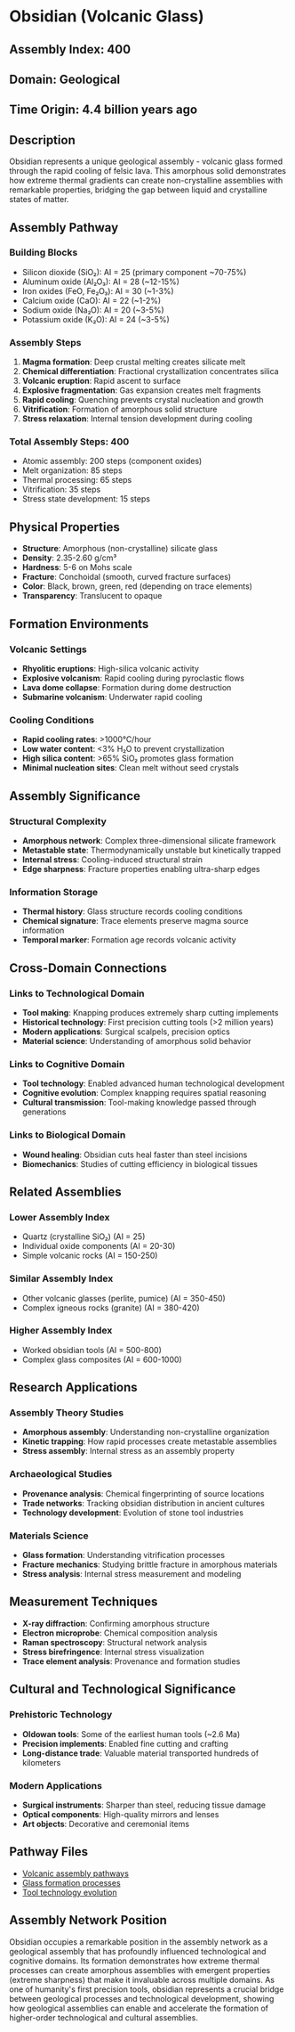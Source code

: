 # Obsidian (Volcanic Glass)

## Assembly Index: 400

## Domain: Geological

## Time Origin: 4.4 billion years ago

## Description

Obsidian represents a unique geological assembly - volcanic glass formed through the rapid cooling of felsic lava. This amorphous solid demonstrates how extreme thermal gradients can create non-crystalline assemblies with remarkable properties, bridging the gap between liquid and crystalline states of matter.

## Assembly Pathway

### Building Blocks
- Silicon dioxide (SiO₂): AI = 25 (primary component ~70-75%)
- Aluminum oxide (Al₂O₃): AI = 28 (~12-15%)
- Iron oxides (FeO, Fe₂O₃): AI = 30 (~1-3%)
- Calcium oxide (CaO): AI = 22 (~1-2%)
- Sodium oxide (Na₂O): AI = 20 (~3-5%)
- Potassium oxide (K₂O): AI = 24 (~3-5%)

### Assembly Steps
1. **Magma formation**: Deep crustal melting creates silicate melt
2. **Chemical differentiation**: Fractional crystallization concentrates silica
3. **Volcanic eruption**: Rapid ascent to surface
4. **Explosive fragmentation**: Gas expansion creates melt fragments
5. **Rapid cooling**: Quenching prevents crystal nucleation and growth
6. **Vitrification**: Formation of amorphous solid structure
7. **Stress relaxation**: Internal tension development during cooling

### Total Assembly Steps: 400
- Atomic assembly: 200 steps (component oxides)
- Melt organization: 85 steps
- Thermal processing: 65 steps
- Vitrification: 35 steps
- Stress state development: 15 steps

## Physical Properties

- **Structure**: Amorphous (non-crystalline) silicate glass
- **Density**: 2.35-2.60 g/cm³
- **Hardness**: 5-6 on Mohs scale
- **Fracture**: Conchoidal (smooth, curved fracture surfaces)
- **Color**: Black, brown, green, red (depending on trace elements)
- **Transparency**: Translucent to opaque

## Formation Environments

### Volcanic Settings
- **Rhyolitic eruptions**: High-silica volcanic activity
- **Explosive volcanism**: Rapid cooling during pyroclastic flows
- **Lava dome collapse**: Formation during dome destruction
- **Submarine volcanism**: Underwater rapid cooling

### Cooling Conditions
- **Rapid cooling rates**: >1000°C/hour
- **Low water content**: <3% H₂O to prevent crystallization
- **High silica content**: >65% SiO₂ promotes glass formation
- **Minimal nucleation sites**: Clean melt without seed crystals

## Assembly Significance

### Structural Complexity
- **Amorphous network**: Complex three-dimensional silicate framework
- **Metastable state**: Thermodynamically unstable but kinetically trapped
- **Internal stress**: Cooling-induced structural strain
- **Edge sharpness**: Fracture properties enabling ultra-sharp edges

### Information Storage
- **Thermal history**: Glass structure records cooling conditions
- **Chemical signature**: Trace elements preserve magma source information
- **Temporal marker**: Formation age records volcanic activity

## Cross-Domain Connections

### Links to Technological Domain
- **Tool making**: Knapping produces extremely sharp cutting implements
- **Historical technology**: First precision cutting tools (>2 million years)
- **Modern applications**: Surgical scalpels, precision optics
- **Material science**: Understanding of amorphous solid behavior

### Links to Cognitive Domain
- **Tool technology**: Enabled advanced human technological development
- **Cognitive evolution**: Complex knapping requires spatial reasoning
- **Cultural transmission**: Tool-making knowledge passed through generations

### Links to Biological Domain
- **Wound healing**: Obsidian cuts heal faster than steel incisions
- **Biomechanics**: Studies of cutting efficiency in biological tissues

## Related Assemblies

### Lower Assembly Index
- Quartz (crystalline SiO₂) (AI = 25)
- Individual oxide components (AI = 20-30)
- Simple volcanic rocks (AI = 150-250)

### Similar Assembly Index
- Other volcanic glasses (perlite, pumice) (AI = 350-450)
- Complex igneous rocks (granite) (AI = 380-420)

### Higher Assembly Index
- Worked obsidian tools (AI = 500-800)
- Complex glass composites (AI = 600-1000)

## Research Applications

### Assembly Theory Studies
- **Amorphous assembly**: Understanding non-crystalline organization
- **Kinetic trapping**: How rapid processes create metastable assemblies
- **Stress assembly**: Internal stress as an assembly property

### Archaeological Studies
- **Provenance analysis**: Chemical fingerprinting of source locations
- **Trade networks**: Tracking obsidian distribution in ancient cultures
- **Technology development**: Evolution of stone tool industries

### Materials Science
- **Glass formation**: Understanding vitrification processes
- **Fracture mechanics**: Studying brittle fracture in amorphous materials
- **Stress analysis**: Internal stress measurement and modeling

## Measurement Techniques

- **X-ray diffraction**: Confirming amorphous structure
- **Electron microprobe**: Chemical composition analysis
- **Raman spectroscopy**: Structural network analysis
- **Stress birefringence**: Internal stress visualization
- **Trace element analysis**: Provenance and formation studies

## Cultural and Technological Significance

### Prehistoric Technology
- **Oldowan tools**: Some of the earliest human tools (~2.6 Ma)
- **Precision implements**: Enabled fine cutting and crafting
- **Long-distance trade**: Valuable material transported hundreds of kilometers

### Modern Applications
- **Surgical instruments**: Sharper than steel, reducing tissue damage
- **Optical components**: High-quality mirrors and lenses
- **Art objects**: Decorative and ceremonial items

## Pathway Files
- [Volcanic assembly pathways](../PATHWAYS.md)
- [Glass formation processes](../../cosmic/PATHWAYS.md)
- [Tool technology evolution](../../technological/tools/PATHWAYS.md)

## Assembly Network Position
Obsidian occupies a remarkable position in the assembly network as a geological assembly that has profoundly influenced technological and cognitive domains. Its formation demonstrates how extreme thermal processes can create amorphous assemblies with emergent properties (extreme sharpness) that make it invaluable across multiple domains. As one of humanity's first precision tools, obsidian represents a crucial bridge between geological processes and technological development, showing how geological assemblies can enable and accelerate the formation of higher-order technological and cultural assemblies.